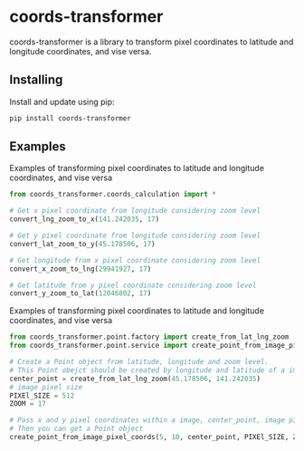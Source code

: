 # coords-transformer

coords-transformer is a library to transform pixel coordinates to latitude and longitude coordinates, and vise versa.


## Installing

Install and update using pip:

```bash
pip install coords-transformer
```

## Examples

Examples of transforming pixel coordinates to latitude and longitude coordinates, and vise versa

```python
from coords_transformer.coords_calculation import *

# Get x pixel coordinate from longitude considering zoom level
convert_lng_zoom_to_x(141.242035, 17)

# Get y pixel coordinate from longitude considering zoom level
convert_lat_zoom_to_y(45.178506, 17)

# Get longitude from x pixel coordinate considering zoom level
convert_x_zoom_to_lng(29941927, 17)

# Get latitude from y pixel coordinate considering zoom level
convert_y_zoom_to_lat(12046802, 17)
```

Examples of transforming pixel coordinates to latitude and longitude coordinates, and vise versa

```python
from coords_transformer.point.factory import create_from_lat_lng_zoom
from coords_transformer.point.service import create_point_from_image_pixel_coords

# Create a Point object from latitude, longitude and zoom level.
# This Point obejct should be created by longitude and latitude of a image center point
center_point = create_from_lat_lng_zoom(45.178506, 141.242035)
# image pixel size
PIXEl_SIZE = 512
ZOOM = 17

# Pass x and y pixel coordinates within a image, center_point, image pixel size and zoom level
# Then you can get a Point object
create_point_from_image_pixel_coords(5, 10, center_point, PIXEl_SIZE, ZOOM)
```
